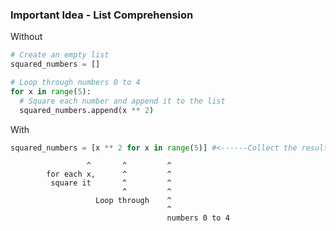 ### Important Idea - List Comprehension

Without

```Python
# Create an empty list
squared_numbers = []

# Loop through numbers 0 to 4
for x in range(5):
  # Square each number and append it to the list
  squared_numbers.append(x ** 2)
```
With

```Python
squared_numbers = [x ** 2 for x in range(5)] #<------Collect the result and put it into a list []
```
                     ^       ^         ^
            for each x,      ^         ^
             square it       ^         ^
                             ^         ^        
                       Loop through    ^
                                       ^
                                       numbers 0 to 4
